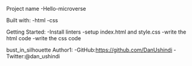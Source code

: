 Project name
 -Hello-microverse

 Built with:
 -html
 -css

 Getting Started:
 -Install linters
 -setup index.html and style.css
 -write the html code 
 -write the css code

 bust_in_silhouette Author1:
 -GitHub:https://github.com/DanUshindi
 -Twitter:@dan_ushindi